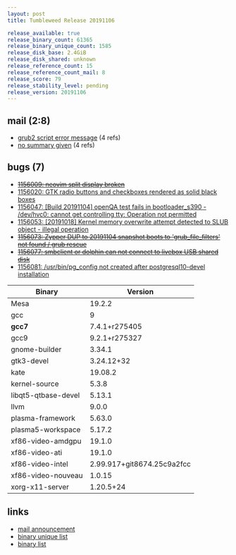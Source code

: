 ```yaml
---
layout: post
title: Tumbleweed Release 20191106

release_available: true
release_binary_count: 61365
release_binary_unique_count: 1585
release_disk_base: 2.4GiB
release_disk_shared: unknown
release_reference_count: 15
release_reference_count_mail: 8
release_score: 79
release_stability_level: pending
release_version: 20191106
---
```


## mail (2:8)

- [grub2 script error message](https://lists.opensuse.org/opensuse-factory/2019-11/msg00102.html) (4 refs)
- [no summary given](https://lists.opensuse.org/opensuse-factory/2019-11/msg00110.html) (4 refs)

## bugs (7)

<!--more-->

- ~~[1156009: neovim split display broken](https://bugzilla.opensuse.org/show_bug.cgi?id=1156009)~~
- [1156020: GTK radio buttons and checkboxes rendered as solid black boxes](https://bugzilla.opensuse.org/show_bug.cgi?id=1156020)
- [1156047: \[Build 20191104\] openQA test fails in bootloader_s390 - /dev/hvc0: cannot get controlling tty: Operation not permitted](https://bugzilla.opensuse.org/show_bug.cgi?id=1156047)
- [1156053: \[20191018\] Kernel memory overwrite attempt detected to SLUB object - illegal operation](https://bugzilla.opensuse.org/show_bug.cgi?id=1156053)
- ~~[1156073: Zypper DUP to 20191104 snapshot boots to 'grub_file_filters' not found / grub rescue](https://bugzilla.opensuse.org/show_bug.cgi?id=1156073)~~
- ~~[1156077: smbclient or dolphin can not connect to livebox USB shared disk](https://bugzilla.opensuse.org/show_bug.cgi?id=1156077)~~
- [1156081: /usr/bin/pg_config not created after postgresql10-devel installation](https://bugzilla.opensuse.org/show_bug.cgi?id=1156081)

Binary | Version
--- | ---
Mesa | 19.2.2
gcc | 9
**gcc7** | 7.4.1+r275405
gcc9 | 9.2.1+r275327
gnome-builder | 3.34.1
gtk3-devel | 3.24.12+32
kate | 19.08.2
kernel-source | 5.3.8
libqt5-qtbase-devel | 5.13.1
llvm | 9.0.0
plasma-framework | 5.63.0
plasma5-workspace | 5.17.2
xf86-video-amdgpu | 19.1.0
xf86-video-ati | 19.1.0
xf86-video-intel | 2.99.917+git8674.25c9a2fcc
xf86-video-nouveau | 1.0.15
xorg-x11-server | 1.20.5+24

## links

- [mail announcement](https://lists.opensuse.org/opensuse-factory/2019-11/msg00095.html)
- [binary unique list](http://download.opensuse.org/history/20191106/rpm.unique.list)
- [binary list](http://download.opensuse.org/history/20191106/rpm.list)
